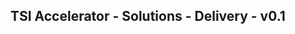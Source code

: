 TSI Accelerator - Solutions - Delivery - v0.1
--------------------------------------------------------------------------------------------


